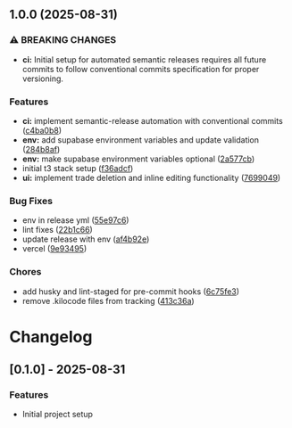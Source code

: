 ## 1.0.0 (2025-08-31)

### ⚠ BREAKING CHANGES

- **ci:** Initial setup for automated semantic releases requires all future commits to follow conventional commits specification for proper versioning.

### Features

- **ci:** implement semantic-release automation with conventional commits ([c4ba0b8](https://github.com/bharathganji/investment-tracker/commit/c4ba0b87f914a23c4a7f53ab38fb9b9af498b769))
- **env:** add supabase environment variables and update validation ([284b8af](https://github.com/bharathganji/investment-tracker/commit/284b8af6bf113dbe8d1ab84224a7d97e477a4360))
- **env:** make supabase environment variables optional ([2a577cb](https://github.com/bharathganji/investment-tracker/commit/2a577cb7c6705c3298b9d56bbe1d3ad4946d305c))
- initial t3 stack setup ([f36adcf](https://github.com/bharathganji/investment-tracker/commit/f36adcf3967fefc48679a4c5c8917ed06cde6793))
- **ui:** implement trade deletion and inline editing functionality ([7699049](https://github.com/bharathganji/investment-tracker/commit/7699049dedc604db66146a35dc3633be84a39ce7))

### Bug Fixes

- env in release yml ([55e97c6](https://github.com/bharathganji/investment-tracker/commit/55e97c6d3926b38859a2c3f838ce650830364ce1))
- lint fixes ([22b1c66](https://github.com/bharathganji/investment-tracker/commit/22b1c66166b6f156214f947364a709861b117fa8))
- update release with env ([af4b92e](https://github.com/bharathganji/investment-tracker/commit/af4b92e4c914c0d7366f2975a58b8288dbda6aa9))
- vercel ([9e93495](https://github.com/bharathganji/investment-tracker/commit/9e93495c312642fe2875e65da84321b43b45f7cc))

### Chores

- add husky and lint-staged for pre-commit hooks ([6c75fe3](https://github.com/bharathganji/investment-tracker/commit/6c75fe3de8a2856b87df0494252d99e33c774eda))
- remove .kilocode files from tracking ([413c36a](https://github.com/bharathganji/investment-tracker/commit/413c36aa0dbec1f873d68ce8dedd816446dad32b))

# Changelog

## [0.1.0] - 2025-08-31

### Features

- Initial project setup
